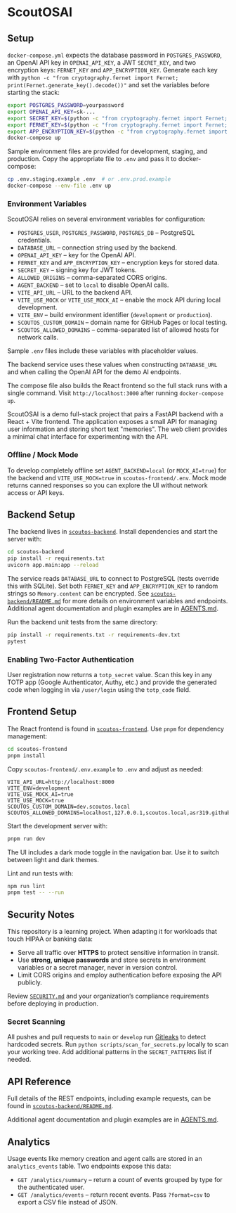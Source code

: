 # ScoutOSAI

## Setup

`docker-compose.yml` expects the database password in `POSTGRES_PASSWORD`, an
OpenAI API key in `OPENAI_API_KEY`, a JWT `SECRET_KEY`, and two encryption keys:
`FERNET_KEY` and `APP_ENCRYPTION_KEY`. Generate each key with
`python -c "from cryptography.fernet import Fernet; print(Fernet.generate_key().decode())"`
and set the variables before starting the stack:

```bash
export POSTGRES_PASSWORD=yourpassword
export OPENAI_API_KEY=sk-...
export SECRET_KEY=$(python -c "from cryptography.fernet import Fernet; print(Fernet.generate_key().decode())")
export FERNET_KEY=$(python -c "from cryptography.fernet import Fernet; print(Fernet.generate_key().decode())")
export APP_ENCRYPTION_KEY=$(python -c "from cryptography.fernet import Fernet; print(Fernet.generate_key().decode())")
docker-compose up
```

Sample environment files are provided for development, staging, and production.
Copy the appropriate file to `.env` and pass it to docker-compose:

```bash
cp .env.staging.example .env  # or .env.prod.example
docker-compose --env-file .env up
```

### Environment Variables

ScoutOSAI relies on several environment variables for configuration:

- `POSTGRES_USER`, `POSTGRES_PASSWORD`, `POSTGRES_DB` – PostgreSQL credentials.
- `DATABASE_URL` – connection string used by the backend.
- `OPENAI_API_KEY` – key for the OpenAI API.
- `FERNET_KEY` and `APP_ENCRYPTION_KEY` – encryption keys for stored data.
- `SECRET_KEY` – signing key for JWT tokens.
- `ALLOWED_ORIGINS` – comma-separated CORS origins.
- `AGENT_BACKEND` – set to `local` to disable OpenAI calls.
- `VITE_API_URL` – URL to the backend API.
- `VITE_USE_MOCK` or `VITE_USE_MOCK_AI` – enable the mock API during local development.
- `VITE_ENV` – build environment identifier (`development` or `production`).
- `SCOUTOS_CUSTOM_DOMAIN` – domain name for GitHub Pages or local testing.
- `SCOUTOS_ALLOWED_DOMAINS` – comma-separated list of allowed hosts for network calls.

Sample `.env` files include these variables with placeholder values.

The backend service uses these values when constructing `DATABASE_URL` and when
calling the OpenAI API for the demo AI endpoints.

The compose file also builds the React frontend so the full stack runs with a
single command. Visit `http://localhost:3000` after running `docker-compose up`.

ScoutOSAI is a demo full-stack project that pairs a FastAPI backend with a React + Vite frontend. The application exposes a small API for managing user information and storing short text "memories". The web client provides a minimal chat interface for experimenting with the API.

### Offline / Mock Mode

To develop completely offline set `AGENT_BACKEND=local` (or `MOCK_AI=true`) for
the backend and `VITE_USE_MOCK=true` in `scoutos-frontend/.env`. Mock mode
returns canned responses so you can explore the UI without network access or API
keys.

## Backend Setup

The backend lives in [`scoutos-backend`](scoutos-backend/). Install dependencies and start the server with:

```bash
cd scoutos-backend
pip install -r requirements.txt
uvicorn app.main:app --reload
```

The service reads `DATABASE_URL` to connect to PostgreSQL (tests override this with SQLite). Set both `FERNET_KEY` and `APP_ENCRYPTION_KEY` to random strings so `Memory.content` can be encrypted. See [`scoutos-backend/README.md`](scoutos-backend/README.md) for more details on environment variables and endpoints.
Additional agent documentation and plugin examples are in [AGENTS.md](AGENTS.md).

Run the backend unit tests from the same directory:

```bash
pip install -r requirements.txt -r requirements-dev.txt
pytest
```

### Enabling Two-Factor Authentication

User registration now returns a `totp_secret` value. Scan this key in any TOTP
app (Google Authenticator, Authy, etc.) and provide the generated code when
logging in via `/user/login` using the `totp_code` field.

## Frontend Setup

The React frontend is found in [`scoutos-frontend`](scoutos-frontend/). Use `pnpm` for dependency management:

```bash
cd scoutos-frontend
pnpm install
```

Copy `scoutos-frontend/.env.example` to `.env` and adjust as needed:

```
VITE_API_URL=http://localhost:8000
VITE_ENV=development
VITE_USE_MOCK_AI=true
VITE_USE_MOCK=true
SCOUTOS_CUSTOM_DOMAIN=dev.scoutos.local
SCOUTOS_ALLOWED_DOMAINS=localhost,127.0.0.1,scoutos.local,asr319.github.io,dev.scoutos.local,api.openai.com,registry.npmjs.org,pypi.org,pnpm.io,vitest.dev,github.com,files.pythonhosted.org
```

Start the development server with:

```bash
pnpm run dev
```

The UI includes a dark mode toggle in the navigation bar. Use it to switch
between light and dark themes.

Lint and run tests with:

```bash
npm run lint
pnpm test -- --run
```

## Security Notes

This repository is a learning project. When adapting it for workloads that touch HIPAA or banking data:

- Serve all traffic over **HTTPS** to protect sensitive information in transit.
- Use **strong, unique passwords** and store secrets in environment variables or a secret manager, never in version control.
- Limit CORS origins and employ authentication before exposing the API publicly.

Review [`SECURITY.md`](SECURITY.md) and your organization’s compliance requirements before deploying in production.

### Secret Scanning

All pushes and pull requests to `main` or `develop` run [Gitleaks](https://github.com/zricethezav/gitleaks) to detect hardcoded secrets. Run `python scripts/scan_for_secrets.py` locally to scan your working tree. Add additional patterns in the `SECRET_PATTERNS` list if needed.

## API Reference

Full details of the REST endpoints, including example requests, can be found in
[`scoutos-backend/README.md`](scoutos-backend/README.md).

Additional agent documentation and plugin examples are in [AGENTS.md](AGENTS.md).

## Analytics

Usage events like memory creation and agent calls are stored in an
`analytics_events` table. Two endpoints expose this data:

- `GET /analytics/summary` – return a count of events grouped by type for the
  authenticated user.
- `GET /analytics/events` – return recent events. Pass `?format=csv` to export
  a CSV file instead of JSON.

